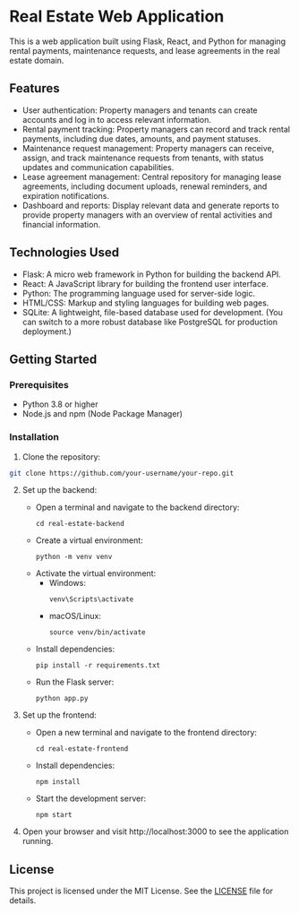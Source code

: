 # Real Estate Web Application

This is a web application built using Flask, React, and Python for managing rental payments, maintenance requests, and lease agreements in the real estate domain.

## Features

- User authentication: Property managers and tenants can create accounts and log in to access relevant information.
- Rental payment tracking: Property managers can record and track rental payments, including due dates, amounts, and payment statuses.
- Maintenance request management: Property managers can receive, assign, and track maintenance requests from tenants, with status updates and communication capabilities.
- Lease agreement management: Central repository for managing lease agreements, including document uploads, renewal reminders, and expiration notifications.
- Dashboard and reports: Display relevant data and generate reports to provide property managers with an overview of rental activities and financial information.

## Technologies Used

- Flask: A micro web framework in Python for building the backend API.
- React: A JavaScript library for building the frontend user interface.
- Python: The programming language used for server-side logic.
- HTML/CSS: Markup and styling languages for building web pages.
- SQLite: A lightweight, file-based database used for development. (You can switch to a more robust database like PostgreSQL for production deployment.)

## Getting Started

### Prerequisites

- Python 3.8 or higher
- Node.js and npm (Node Package Manager)

### Installation

1. Clone the repository:

```bash
git clone https://github.com/your-username/your-repo.git
```

2. Set up the backend:
   - Open a terminal and navigate to the backend directory:
     ```
     cd real-estate-backend
     ```
   - Create a virtual environment:
     ```
     python -m venv venv
     ```
   - Activate the virtual environment:
     - Windows:
       ```
       venv\Scripts\activate
       ```
     - macOS/Linux:
       ```
       source venv/bin/activate
       ```
   - Install dependencies:
     ```
     pip install -r requirements.txt
     ```
   - Run the Flask server:
     ```
     python app.py
     ```

3. Set up the frontend:
   - Open a new terminal and navigate to the frontend directory:
     ```
     cd real-estate-frontend
     ```
   - Install dependencies:
     ```
     npm install
     ```
   - Start the development server:
     ```
     npm start
     ```

4. Open your browser and visit http://localhost:3000 to see the application running.

## License

This project is licensed under the MIT License. See the [LICENSE](LICENSE) file for details.
